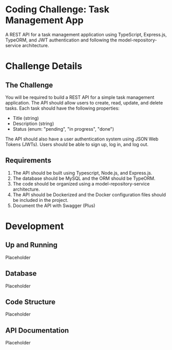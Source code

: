 # Coding Challenge: Task Management App

A REST API for a task management application using TypeScript, Express.js, TypeORM, and JWT authentication and following the model-repository-service architecture.

# Challenge Details

## The Challenge

You will be required to build a REST API for a simple task management application. The API should allow users to create, read, update, and delete tasks. Each task should have the following properties:

- Title (string)
- Description (string)
- Status (enum: "pending", "in progress", "done")

The API should also have a user authentication system using JSON Web Tokens (JWTs). Users should be able to sign up, log in, and log out.

## Requirements

1. The API should be built using Typescript, Node.js, and Express.js.
2. The database should be MySQL and the ORM should be TypeORM.
3. The code should be organized using a model-repository-service architecture.
4. The API should be Dockerized and the Docker configuration files should be included in the project.
5. Document the API with Swagger (Plus)

# Development

## Up and Running
Placeholder

## Database
Placeholder

## Code Structure
Placeholder

## API Documentation
Placeholder



